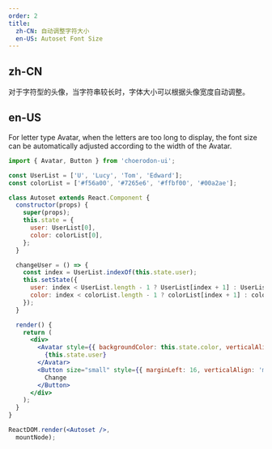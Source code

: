 ```yaml
---
order: 2
title:
  zh-CN: 自动调整字符大小
  en-US: Autoset Font Size
---
```


## zh-CN

对于字符型的头像，当字符串较长时，字体大小可以根据头像宽度自动调整。

## en-US

For letter type Avatar, when the letters are too long to display, the font size can be automatically adjusted according to the width of the Avatar.

````jsx
import { Avatar, Button } from 'choerodon-ui';

const UserList = ['U', 'Lucy', 'Tom', 'Edward'];
const colorList = ['#f56a00', '#7265e6', '#ffbf00', '#00a2ae'];

class Autoset extends React.Component {
  constructor(props) {
    super(props);
    this.state = {
      user: UserList[0],
      color: colorList[0],
    };
  }

  changeUser = () => {
    const index = UserList.indexOf(this.state.user);
    this.setState({
      user: index < UserList.length - 1 ? UserList[index + 1] : UserList[0],
      color: index < colorList.length - 1 ? colorList[index + 1] : colorList[0],
    });
  }

  render() {
    return (
      <div>
        <Avatar style={{ backgroundColor: this.state.color, verticalAlign: 'middle' }} size="large">
          {this.state.user}
        </Avatar>
        <Button size="small" style={{ marginLeft: 16, verticalAlign: 'middle' }} onClick={this.changeUser}>
          Change
        </Button>
      </div>
    );
  }
}

ReactDOM.render(<Autoset />,
  mountNode);
````
